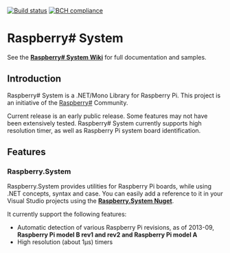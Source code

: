 [![Build status](https://ci.appveyor.com/api/projects/status/d9bswf8kwk484tva?svg=true)](https://ci.appveyor.com/project/JTrotta/raspberry-sharp-system) [![BCH compliance](https://bettercodehub.com/edge/badge/JTrotta/raspberry-sharp-system?branch=master)](https://bettercodehub.com/)

Raspberry# System
=================

See the **[Raspberry\# System Wiki](raspberry-sharp-system/wiki)** for full documentation and samples.

Introduction
------------
Raspberry# System is a .NET/Mono Library for Raspberry Pi. This project is an initiative of the [Raspberry#](http://www.raspberry-sharp.org) Community.

Current release is an early public release. Some features may not have been extensively tested.
Raspberry# System currently supports high resolution timer, as well as Raspberry Pi system board identification.

Features
--------

### Raspberry.System
Raspberry.System provides utilities for Raspberry Pi boards, while using .NET concepts, syntax and case.
You can easily add a reference to it in your Visual Studio projects using the **[Raspberry.System Nuget](https://www.nuget.org/packages/Raspberry.System3)**.

It currently support the following features:
+ Automatic detection of various Raspberry Pi revisions, as of 2013-09, **Raspberry Pi model B rev1 and rev2 and Raspberry Pi model A**
+ High resolution (about 1µs) timers
